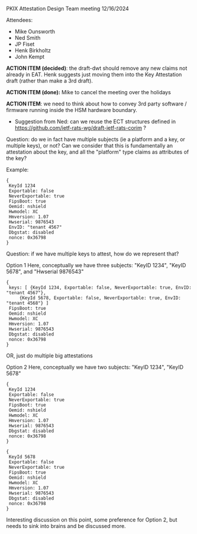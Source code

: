 PKIX Attestation Design Team meeting 12/16/2024


Attendees:
* Mike Ounsworth
* Ned Smith
* JP Fiset
* Henk Birkholtz
* John Kempt

**ACTION ITEM (decided)**: the draft-dwt should remove any new claims not already in EAT. Henk suggests just moving them into the Key Attestation draft (rather than make a 3rd draft).

**ACTION ITEM (done):** Mike to cancel the meeting over the holidays

**ACTION ITEM**: we need to think about how to convey 3rd party software / firmware running inside the HSM hardware boundary.
  * Suggestion from Ned: can we reuse the ECT structures defined in https://github.com/ietf-rats-wg/draft-ietf-rats-corim ?




Question: do we in fact have multiple subjects (ie a platform and a key, or multiple keys), or not? Can we consider that this is fundamentally an attestation about the key, and all the "platform" type claims as attributes of the key?

Example:
```
{
 KeyId 1234
 Exportable: false
 NeverExportable: true
 FipsBoot: true
 Oemid: nshield
 Hwmodel: XC
 Hmversion: 1.07
 Hwserial: 9876543
 EnvID: "tenant 4567"
 Dbgstat: disabled
 nonce: 0x36798
}
```


Question: if we have multiple keys to attest, how do we represent that?

Option 1
Here, conceptually we have three subjects: "KeyID 1234", "KeyID 5678", and "Hwserial 9876543"
```
{
 keys: [ {KeyId 1234, Exportable: false, NeverExportable: true, EnvID: "tenant 4567"},
	 {KeyId 5678, Exportable: false, NeverExportable: true, EnvID: "tenant 4568"} ]
 FipsBoot: true
 Oemid: nshield
 Hwmodel: XC
 Hmversion: 1.07
 Hwserial: 9876543
 Dbgstat: disabled
 nonce: 0x36798
}
```

OR, just do multiple big attestations

Option 2
Here, conceptually we have two subjects: "KeyID 1234", "KeyID 5678"

```
{
 KeyId 1234
 Exportable: false
 NeverExportable: true
 FipsBoot: true
 Oemid: nshield
 Hwmodel: XC
 Hmversion: 1.07
 Hwserial: 9876543
 Dbgstat: disabled
 nonce: 0x36798
}

{
 KeyId 5678
 Exportable: false
 NeverExportable: true
 FipsBoot: true
 Oemid: nshield
 Hwmodel: XC
 Hmversion: 1.07
 Hwserial: 9876543
 Dbgstat: disabled
 nonce: 0x36798
}
```

Interesting discussion on this point, some preference for Option 2, but needs to sink into brains and be discussed more.
